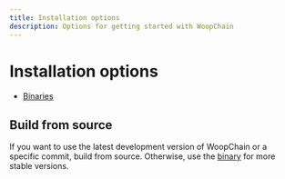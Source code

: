 ```yaml
---
title: Installation options
description: Options for getting started with WoopChain
---
```


# Installation options

* [Binaries](binary-distribution.md)

## Build from source

If you want to use the latest development version of WoopChain or a specific commit,
build from source. Otherwise, use the [binary] for more stable
versions.


<!-- link -->
[binary]: binary-distribution.md

